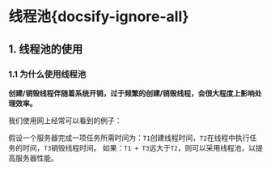# 线程池{docsify-ignore-all}

## 1. 线程池的使用

### 1.1 为什么使用线程池
**创建/销毁线程伴随着系统开销，过于频繁的创建/销毁线程，会很大程度上影响处理效率。**

我们使用网上经常可以看到的例子：

假设一个服务器完成一项任务所需时间为：`T1`创建线程时间，`T2`在线程中执行任务的时间，`T3`销毁线程时间。
如果：`T1 + T3`远大于`T2`，则可以采用线程池，以提高服务器性能。
